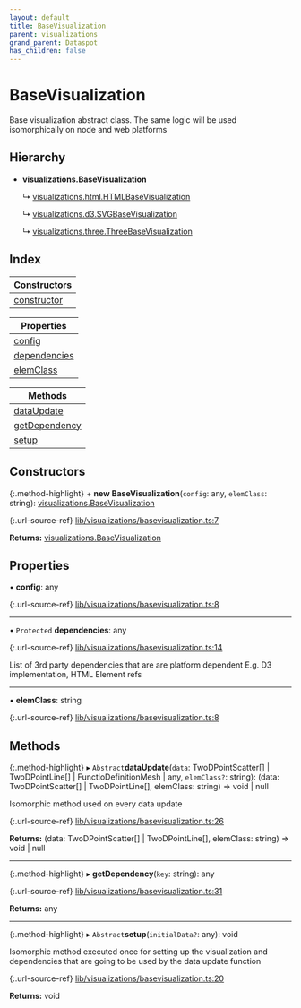 ```yaml
---
layout: default
title: BaseVisualization
parent: visualizations
grand_parent: Dataspot
has_children: false
---
```


# BaseVisualization

Base visualization abstract class.
The same logic will be used isomorphically on node and web platforms

## Hierarchy

* **visualizations.BaseVisualization**

  ↳ [visualizations.html.HTMLBaseVisualization](/docs/classes/visualizations_html_htmlbasevisualization)

  ↳ [visualizations.d3.SVGBaseVisualization](/docs/classes/visualizations_d3_svgbasevisualization)

  ↳ [visualizations.three.ThreeBaseVisualization](/docs/classes/visualizations_three_threebasevisualization)

## Index

| Constructors |
|-----------|
| [constructor](#constructor) |

| Properties |
|-----------|
| [config](#config) |
| [dependencies](#dependencies) |
| [elemClass](#elemclass) |

| Methods |
|-----------|
| [dataUpdate](#dataupdate) |
| [getDependency](#getdependency) |
| [setup](#setup) |

## Constructors

{:.method-highlight}
\+ **new BaseVisualization**(`config`: any, `elemClass`: string): [visualizations.BaseVisualization](/docs/classes/visualizations_basevisualization)

{:.url-source-ref}
[lib/visualizations/basevisualization.ts:7](https://github.com/ascentcore/dataspot/blob/b02167c/lib/visualizations/basevisualization.ts#L7)

**Returns:** [visualizations.BaseVisualization](/docs/classes/visualizations_basevisualization)

## Properties

•  **config**: any

{:.url-source-ref}
[lib/visualizations/basevisualization.ts:8](https://github.com/ascentcore/dataspot/blob/b02167c/lib/visualizations/basevisualization.ts#L8)

___

• `Protected` **dependencies**: any

{:.url-source-ref}
[lib/visualizations/basevisualization.ts:14](https://github.com/ascentcore/dataspot/blob/b02167c/lib/visualizations/basevisualization.ts#L14)

List of 3rd party dependencies that are are platform dependent
E.g. D3 implementation, HTML Element refs

___

•  **elemClass**: string

{:.url-source-ref}
[lib/visualizations/basevisualization.ts:8](https://github.com/ascentcore/dataspot/blob/b02167c/lib/visualizations/basevisualization.ts#L8)

## Methods

{:.method-highlight}
▸ `Abstract`**dataUpdate**(`data`: TwoDPointScatter[] \| TwoDPointLine[] \| FunctioDefinitionMesh \| any, `elemClass?`: string): (data: TwoDPointScatter[] \| TwoDPointLine[], elemClass: string) => void \| null

Isomorphic method used on every data update

{:.url-source-ref}
[lib/visualizations/basevisualization.ts:26](https://github.com/ascentcore/dataspot/blob/b02167c/lib/visualizations/basevisualization.ts#L26)

**Returns:** (data: TwoDPointScatter[] \| TwoDPointLine[], elemClass: string) => void \| null

___

{:.method-highlight}
▸ **getDependency**(`key`: string): any

{:.url-source-ref}
[lib/visualizations/basevisualization.ts:31](https://github.com/ascentcore/dataspot/blob/b02167c/lib/visualizations/basevisualization.ts#L31)

**Returns:** any

___

{:.method-highlight}
▸ `Abstract`**setup**(`initialData?`: any): void

Isomorphic method executed once for setting up the visualization and dependencies
that are going to be used by the data update function

{:.url-source-ref}
[lib/visualizations/basevisualization.ts:20](https://github.com/ascentcore/dataspot/blob/b02167c/lib/visualizations/basevisualization.ts#L20)

**Returns:** void
